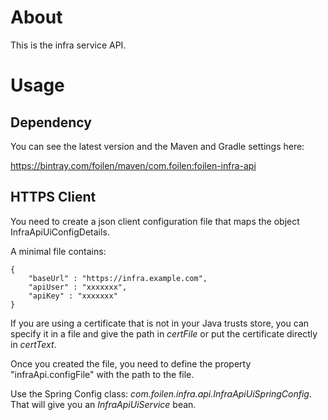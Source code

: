 # About

This is the infra service API.

# Usage

## Dependency

You can see the latest version and the Maven and Gradle settings here:

https://bintray.com/foilen/maven/com.foilen:foilen-infra-api

## HTTPS Client

You need to create a json client configuration file that maps the object InfraApiUiConfigDetails.

A minimal file contains:

```
{
	"baseUrl" : "https://infra.example.com",
	"apiUser" : "xxxxxxx",
	"apiKey" : "xxxxxxx"
}
```

If you are using a certificate that is not in your Java trusts store, you can specify it in a file and give the path in *certFile* or put the certificate directly in *certText*. 

Once you created the file, you need to define the property "infraApi.configFile" with the path to the file.

Use the Spring Config class: *com.foilen.infra.api.InfraApiUiSpringConfig*. That will give you an *InfraApiUiService* bean.
